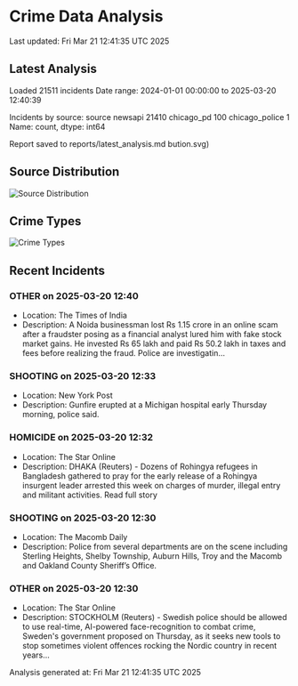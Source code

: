 # Crime Data Analysis
Last updated: Fri Mar 21 12:41:35 UTC 2025

## Latest Analysis

Loaded 21511 incidents
Date range: 2024-01-01 00:00:00 to 2025-03-20 12:40:39

Incidents by source:
source
newsapi           21410
chicago_pd          100
chicago_police        1
Name: count, dtype: int64

Report saved to reports/latest_analysis.md
bution.svg)

## Source Distribution
![Source Distribution](images/source_distribution.svg)

## Crime Types
![Crime Types](images/crime_types.svg)

## Recent Incidents

### OTHER on 2025-03-20 12:40
- Location: The Times of India
- Description: A Noida businessman lost Rs 1.15 crore in an online scam after a fraudster posing as a financial analyst lured him with fake stock market gains. He invested Rs 65 lakh and paid Rs 50.2 lakh in taxes and fees before realizing the fraud. Police are investigatin…


### SHOOTING on 2025-03-20 12:33
- Location: New York Post
- Description: Gunfire erupted at a Michigan hospital early Thursday morning, police said.


### HOMICIDE on 2025-03-20 12:32
- Location: The Star Online
- Description: DHAKA (Reuters) - Dozens of Rohingya refugees in Bangladesh gathered to pray for the early release of a Rohingya insurgent leader arrested this week on charges of murder, illegal entry and militant activities. Read full story


### SHOOTING on 2025-03-20 12:30
- Location: The Macomb Daily
- Description: Police from several departments are on the scene including Sterling Heights, Shelby Township, Auburn Hills, Troy and the Macomb and Oakland County Sheriff’s Office.


### OTHER on 2025-03-20 12:30
- Location: The Star Online
- Description: STOCKHOLM (Reuters) - Swedish police should be allowed to use real-time, AI-powered face-recognition to combat crime, Sweden's government proposed on Thursday, as it seeks new tools to stop sometimes violent offences rocking the Nordic country in recent years…

Analysis generated at: Fri Mar 21 12:41:35 UTC 2025
